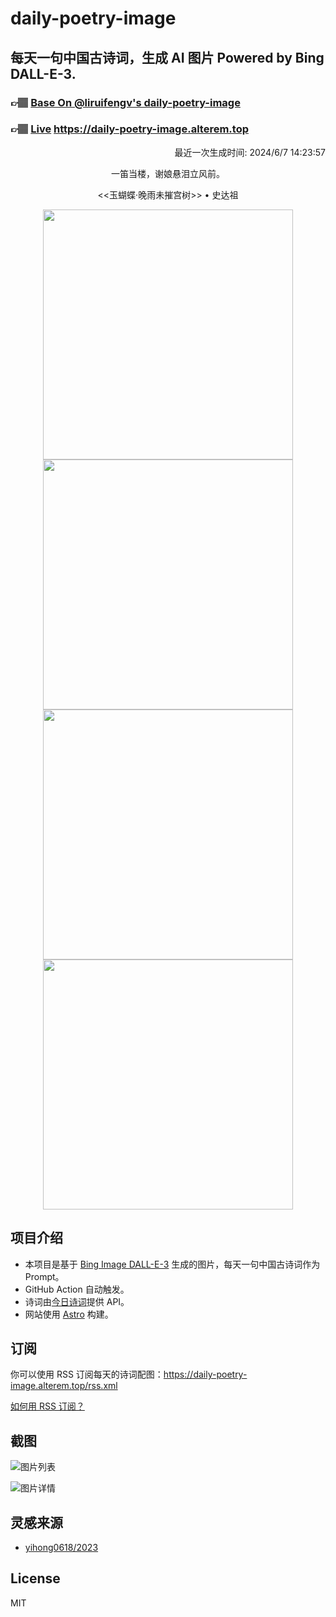 
# daily-poetry-image

## 每天一句中国古诗词，生成 AI 图片 Powered by Bing DALL-E-3.

### 👉🏽 [Base On @liruifengv's daily-poetry-image](https://github.com/liruifengv/daily-poetry-image)

### 👉🏽 [Live](https://daily-poetry-image.alterem.top/) https://daily-poetry-image.alterem.top

<p align="right">
  最近一次生成时间: 2024/6/7 14:23:57
</p>
<p align="center">
一笛当楼，谢娘悬泪立风前。
</p>
<p align="center">
<<玉蝴蝶·晚雨未摧宫树>> • 史达祖
</p>
<p align="center">
<img src="https://tse4.mm.bing.net/th/id/OIG3.ARcKkOybtMzg5FD_4tof" height="400" width="400" />
<img src="https://tse1.mm.bing.net/th/id/OIG3.wV92Lxxp4n7q6NLRd.gs" height="400" width="400" />
<img src="https://tse4.mm.bing.net/th/id/OIG3.s5QR10N8yJYeCR.2ZZV7" height="400" width="400" />
<img src="https://tse1.mm.bing.net/th/id/OIG3.AoiBkgWNNAkKLPvxr57s" height="400" width="400" />
</p>

## 项目介绍

-   本项目是基于 [Bing Image DALL-E-3](https://www.bing.com/images/create) 生成的图片，每天一句中国古诗词作为 Prompt。
-   GitHub Action 自动触发。
-   诗词由[今日诗词](https://www.jinrishici.com/)提供 API。
-   网站使用 [Astro](https://astro.build) 构建。

## 订阅

你可以使用 RSS 订阅每天的诗词配图：https://daily-poetry-image.alterem.top/rss.xml

[如何用 RSS 订阅？](https://zhuanlan.zhihu.com/p/55026716)

## 截图

![图片列表](./screenshots/Snipaste_2023-12-28_21-00-26.png)

![图片详情](./screenshots/Snipaste_2023-12-28_21-00-53.png)

## 灵感来源

-   [yihong0618/2023](https://github.com/yihong0618/2023)

## License

MIT

